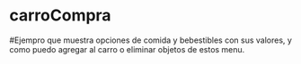 # carroCompra
#Ejempro que muestra opciones de comida y bebestibles con sus valores, y como puedo agregar al carro o eliminar objetos de estos menu. 
